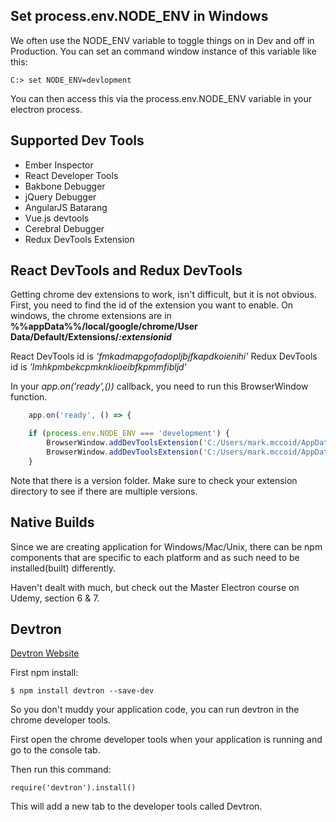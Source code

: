 ## Set process.env.NODE_ENV in Windows

We often use the NODE_ENV variable to toggle things on in Dev and off in Production.  You can set an command window instance of this variable like this:
```
C:> set NODE_ENV=devlopment 
```
You can then access this via the process.env.NODE_ENV variable in your electron process.
## Supported Dev Tools
- Ember Inspector
- React Developer Tools
- Bakbone Debugger
- jQuery Debugger
- AngularJS Batarang
- Vue.js devtools
- Cerebral Debugger
- Redux DevTools Extension

## React DevTools and Redux DevTools
Getting chrome dev extensions to work, isn't difficult, but it is not obvious.
First, you need to find the id of the extension you want to enable.  On windows, the chrome extensions are in **%%appData%%/local/google/chrome/User Data/Default/Extensions/_:extensionid_**

React DevTools id is _'fmkadmapgofadopljbjfkapdkoienihi'_
Redux DevTools id is _'lmhkpmbekcpmknklioeibfkpmmfibljd'_

In your _app.on('ready',())_ callback, you need to run this BrowserWindow function.

```javascript
	app.on('ready', () => {

	if (process.env.NODE_ENV === 'development') {
		BrowserWindow.addDevToolsExtension('C:/Users/mark.mccoid/AppData/Local/Google/Chrome/User Data/Default/Extensions/fmkadmapgofadopljbjfkapdkoienihi/2.4.0_0');
		BrowserWindow.addDevToolsExtension('C:/Users/mark.mccoid/AppData/Local/Google/Chrome/User Data/Default/Extensions/lmhkpmbekcpmknklioeibfkpmmfibljd/2.15.1_0');
	}
```
Note that there is a version folder.  Make sure to check your extension directory to see if there are multiple versions.

## Native Builds

Since we are creating application for Windows/Mac/Unix, there can be npm components that are specific to each platform and as such need to be installed(built) differently.

Haven't dealt with much, but check out the Master Electron course on Udemy, section 6 & 7.

## Devtron

[Devtron Website](https://electronjs.org/devtron)

First npm install:

```
$ npm install devtron --save-dev
```

So you don't muddy your application code, you can run devtron in the chrome developer tools.

First open the chrome developer tools when your application is running and go to the console tab.

Then run this command:

`require('devtron').install()`

This will add a new tab to the developer tools called Devtron.


